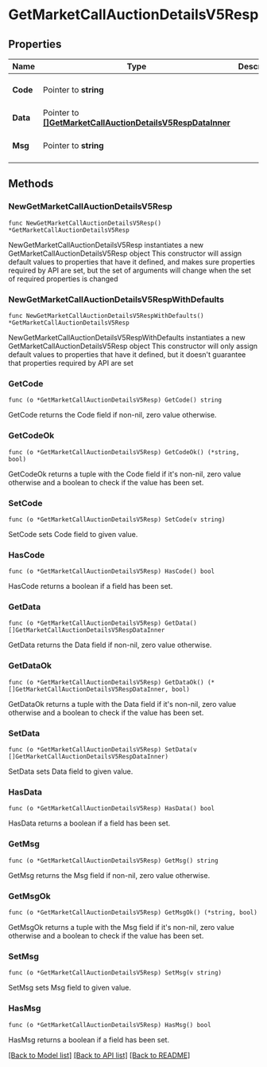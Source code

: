 # GetMarketCallAuctionDetailsV5Resp

## Properties

Name | Type | Description | Notes
------------ | ------------- | ------------- | -------------
**Code** | Pointer to **string** |  | [optional] [default to ""]
**Data** | Pointer to [**[]GetMarketCallAuctionDetailsV5RespDataInner**](GetMarketCallAuctionDetailsV5RespDataInner.md) |  | [optional] 
**Msg** | Pointer to **string** |  | [optional] [default to ""]

## Methods

### NewGetMarketCallAuctionDetailsV5Resp

`func NewGetMarketCallAuctionDetailsV5Resp() *GetMarketCallAuctionDetailsV5Resp`

NewGetMarketCallAuctionDetailsV5Resp instantiates a new GetMarketCallAuctionDetailsV5Resp object
This constructor will assign default values to properties that have it defined,
and makes sure properties required by API are set, but the set of arguments
will change when the set of required properties is changed

### NewGetMarketCallAuctionDetailsV5RespWithDefaults

`func NewGetMarketCallAuctionDetailsV5RespWithDefaults() *GetMarketCallAuctionDetailsV5Resp`

NewGetMarketCallAuctionDetailsV5RespWithDefaults instantiates a new GetMarketCallAuctionDetailsV5Resp object
This constructor will only assign default values to properties that have it defined,
but it doesn't guarantee that properties required by API are set

### GetCode

`func (o *GetMarketCallAuctionDetailsV5Resp) GetCode() string`

GetCode returns the Code field if non-nil, zero value otherwise.

### GetCodeOk

`func (o *GetMarketCallAuctionDetailsV5Resp) GetCodeOk() (*string, bool)`

GetCodeOk returns a tuple with the Code field if it's non-nil, zero value otherwise
and a boolean to check if the value has been set.

### SetCode

`func (o *GetMarketCallAuctionDetailsV5Resp) SetCode(v string)`

SetCode sets Code field to given value.

### HasCode

`func (o *GetMarketCallAuctionDetailsV5Resp) HasCode() bool`

HasCode returns a boolean if a field has been set.

### GetData

`func (o *GetMarketCallAuctionDetailsV5Resp) GetData() []GetMarketCallAuctionDetailsV5RespDataInner`

GetData returns the Data field if non-nil, zero value otherwise.

### GetDataOk

`func (o *GetMarketCallAuctionDetailsV5Resp) GetDataOk() (*[]GetMarketCallAuctionDetailsV5RespDataInner, bool)`

GetDataOk returns a tuple with the Data field if it's non-nil, zero value otherwise
and a boolean to check if the value has been set.

### SetData

`func (o *GetMarketCallAuctionDetailsV5Resp) SetData(v []GetMarketCallAuctionDetailsV5RespDataInner)`

SetData sets Data field to given value.

### HasData

`func (o *GetMarketCallAuctionDetailsV5Resp) HasData() bool`

HasData returns a boolean if a field has been set.

### GetMsg

`func (o *GetMarketCallAuctionDetailsV5Resp) GetMsg() string`

GetMsg returns the Msg field if non-nil, zero value otherwise.

### GetMsgOk

`func (o *GetMarketCallAuctionDetailsV5Resp) GetMsgOk() (*string, bool)`

GetMsgOk returns a tuple with the Msg field if it's non-nil, zero value otherwise
and a boolean to check if the value has been set.

### SetMsg

`func (o *GetMarketCallAuctionDetailsV5Resp) SetMsg(v string)`

SetMsg sets Msg field to given value.

### HasMsg

`func (o *GetMarketCallAuctionDetailsV5Resp) HasMsg() bool`

HasMsg returns a boolean if a field has been set.


[[Back to Model list]](../README.md#documentation-for-models) [[Back to API list]](../README.md#documentation-for-api-endpoints) [[Back to README]](../README.md)


